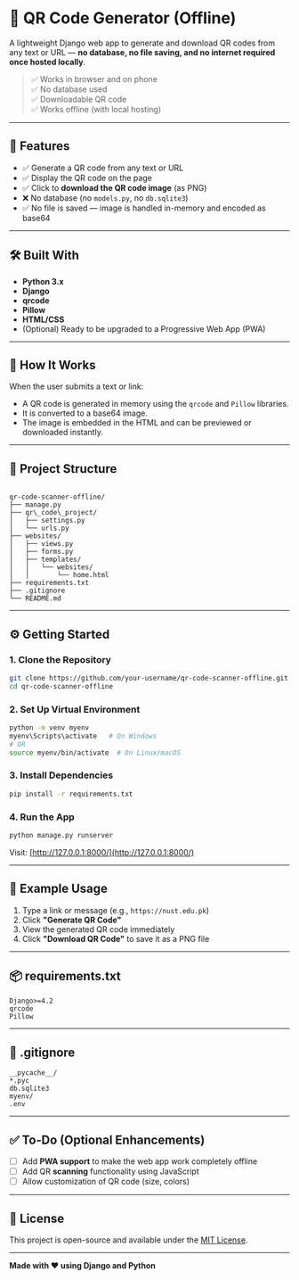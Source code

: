 # 📱 QR Code Generator (Offline)

A lightweight Django web app to generate and download QR codes from any text or URL — **no database, no file saving, and no internet required once hosted locally**.

> ✅ Works in browser and on phone  
> ✅ No database used  
> ✅ Downloadable QR code  
> ✅ Works offline (with local hosting)

---

## 🚀 Features

- ✅ Generate a QR code from any text or URL  
- ✅ Display the QR code on the page  
- ✅ Click to **download the QR code image** (as PNG)  
- ❌ No database (no `models.py`, no `db.sqlite3`)  
- ✅ No file is saved — image is handled in-memory and encoded as base64

---

## 🛠 Built With

- **Python 3.x**
- **Django**
- **qrcode**
- **Pillow**
- **HTML/CSS**
- (Optional) Ready to be upgraded to a Progressive Web App (PWA)

---

## 📄 How It Works

When the user submits a text or link:
- A QR code is generated in memory using the `qrcode` and `Pillow` libraries.
- It is converted to a base64 image.
- The image is embedded in the HTML and can be previewed or downloaded instantly.

---

## 📂 Project Structure

```

qr-code-scanner-offline/
├── manage.py
├── qr\_code\_project/
│   ├── settings.py
│   └── urls.py
├── websites/
│   ├── views.py
│   ├── forms.py
│   ├── templates/
│   │   └── websites/
│   │       └── home.html
├── requirements.txt
├── .gitignore
└── README.md

````

---

## ⚙️ Getting Started

### 1. Clone the Repository

```bash
git clone https://github.com/your-username/qr-code-scanner-offline.git
cd qr-code-scanner-offline
````

### 2. Set Up Virtual Environment

```bash
python -m venv myenv
myenv\Scripts\activate   # On Windows
# OR
source myenv/bin/activate  # On Linux/macOS
```

### 3. Install Dependencies

```bash
pip install -r requirements.txt
```

### 4. Run the App

```bash
python manage.py runserver
```

Visit: [http://127.0.0.1:8000/](http://127.0.0.1:8000/)

---

## 🧾 Example Usage

1. Type a link or message (e.g., `https://nust.edu.pk`)
2. Click **"Generate QR Code"**
3. View the generated QR code immediately
4. Click **"Download QR Code"** to save it as a PNG file

---

## 📦 requirements.txt

```
Django>=4.2
qrcode
Pillow
```

---

## 🧾 .gitignore

```
__pycache__/
*.pyc
db.sqlite3
myenv/
.env
```

---

## ✅ To-Do (Optional Enhancements)

* [ ] Add **PWA support** to make the web app work completely offline
* [ ] Add QR **scanning** functionality using JavaScript
* [ ] Allow customization of QR code (size, colors)

---

## 📄 License

This project is open-source and available under the [MIT License](LICENSE).

---

**Made with ❤️ using Django and Python**
